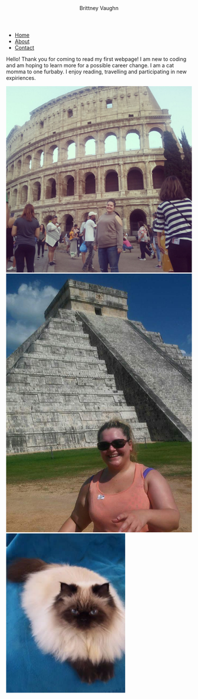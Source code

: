 <!DOCTYPE html>
  <html>
  <body>
  <header> Brittney Vaughn </header>
  <nav>
  <ul>
    <li><a href="index.html,">Home</a></li>
    <li><a href="about.html">About</a></li>
    <li><a href="contact.html">Contact</a></li>
  </ul>
  </nav>
  <p> Hello!  Thank you for coming to read my first webpage! I am new to coding and am hoping to learn more for a possible career change.  I am a cat momma to one furbaby.  I enjoy reading, travelling and participating in new expiriences. </p>
  <img src= "21457975_933370393478737_878973440110008526_o.jpg" />
  <img src= "14117951_644337952381984_2968771411436229032_n.jpg" />
  <img src= "55707d026636855dcd767e158596ba98 - Edited.jpg" />
  </body>
 </html>
